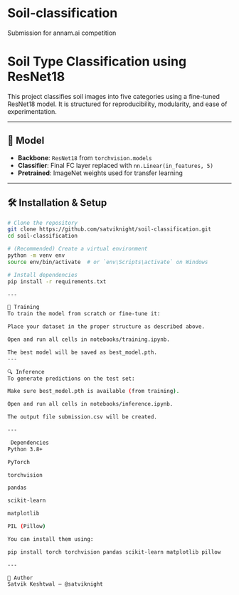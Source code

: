 # Soil-classification
Submission for annam.ai competition
# Soil Type Classification using ResNet18

This project classifies soil images into five categories using a fine-tuned ResNet18 model. It is structured for reproducibility, modularity, and ease of experimentation.

---

## 🧠 Model

- **Backbone**: `ResNet18` from `torchvision.models`
- **Classifier**: Final FC layer replaced with `nn.Linear(in_features, 5)`
- **Pretrained**: ImageNet weights used for transfer learning


---

## 🛠️ Installation & Setup

```bash
# Clone the repository
git clone https://github.com/satviknight/soil-classification.git
cd soil-classification

# (Recommended) Create a virtual environment
python -m venv env
source env/bin/activate  # or `env\Scripts\activate` on Windows

# Install dependencies
pip install -r requirements.txt

---

🚀 Training
To train the model from scratch or fine-tune it:

Place your dataset in the proper structure as described above.

Open and run all cells in notebooks/training.ipynb.

The best model will be saved as best_model.pth.
---

🔍 Inference
To generate predictions on the test set:

Make sure best_model.pth is available (from training).

Open and run all cells in notebooks/inference.ipynb.

The output file submission.csv will be created.

---

 Dependencies
Python 3.8+

PyTorch

torchvision

pandas

scikit-learn

matplotlib

PIL (Pillow)

You can install them using:

pip install torch torchvision pandas scikit-learn matplotlib pillow

---

👤 Author
Satvik Keshtwal – @satviknight